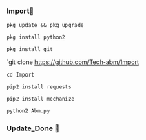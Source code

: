 
### Import💯

`pkg update && pkg upgrade`

`pkg install python2`

`pkg install git`

`git clone https://github.com/Tech-abm/Import

`cd Import`

`pip2 install requests`

`pip2 install mechanize`

`python2 Abm.py`



### Update_Done 💯
